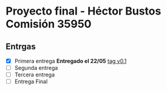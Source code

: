 # Proyecto final - Héctor Bustos Comisión 35950

## Entrgas

- [x] Primera entrega **Entregado el 22/05** [tag v0.1](https://github.com/h3ctordev/proyectofinal-hectorbustos/)
- [ ] Segunda entrega
- [ ] Tercera entrega
- [ ] Entrega Final
